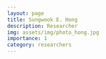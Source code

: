 ```yaml
---
layout: page
title: Sungwook E. Hong
description: Researcher
img: assets/img/photo_hong.jpg
importance: 1
category: researchers
---
```

